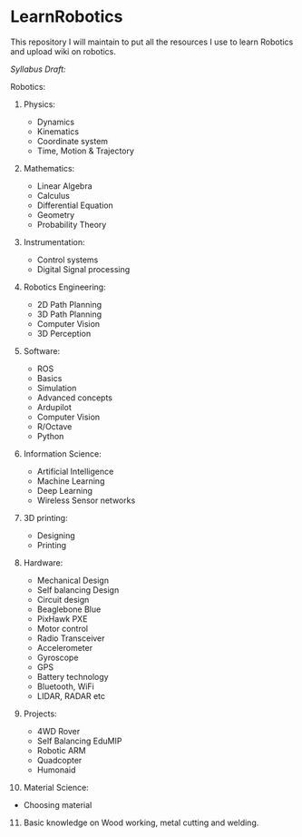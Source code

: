 # LearnRobotics
This repository I will maintain to put all the resources I use to learn Robotics and upload wiki on robotics.

*Syllabus Draft:*

Robotics: 
1. Physics: 
   * Dynamics 
   * Kinematics 
   * Coordinate system 
   * Time, Motion & Trajectory 
   
2. Mathematics: 
   * Linear Algebra 
   * Calculus 
   * Differential Equation 
   * Geometry 
   * Probability Theory
   
3. Instrumentation: 
   * Control systems
   * Digital Signal processing
   
4. Robotics Engineering:
   * 2D Path Planning
   * 3D Path Planning
   * Computer Vision
   * 3D Perception
   
5. Software: 
   * ROS 
   * Basics 
   * Simulation 
   * Advanced concepts 
   * Ardupilot 
   * Computer Vision 
   * R/Octave 
   * Python
   
6. Information Science:
   * Artificial Intelligence
   * Machine Learning
   * Deep Learning
   * Wireless Sensor networks
   
7. 3D printing: 
   * Designing 
   * Printing 
   
8. Hardware: 
   * Mechanical Design 
   * Self balancing Design 
   * Circuit design 
   * Beaglebone Blue 
   * PixHawk PXE 
   * Motor control 
   * Radio Transceiver 
   * Accelerometer 
   * Gyroscope
   * GPS 
   * Battery technology
   * Bluetooth, WiFi
   * LIDAR, RADAR etc

9. Projects: 
   * 4WD Rover 
   * Self Balancing EduMIP 
   * Robotic ARM 
   * Quadcopter
   * Humonaid
	 
10. Material Science: 
   * Choosing material 
	 
11. Basic knowledge on Wood working, metal cutting and welding.

